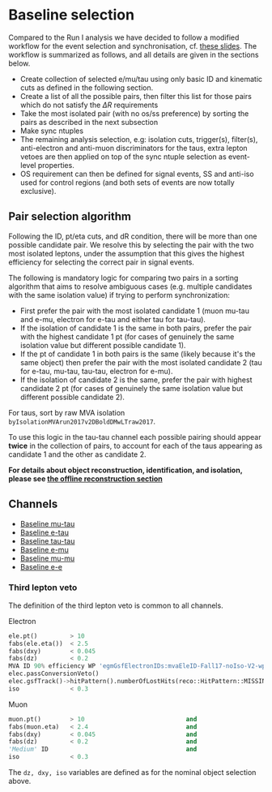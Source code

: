 # Baseline selection

Compared to the Run I analysis we have decided to follow a modified workflow for the event selection and synchronisation, cf. [these slides](https://indico.cern.ch/event/376387/session/17/contribution/18/material/slides/0.pdf). The workflow is summarized as follows, and all details are given in the sections below.

* Create collection of selected e/mu/tau using only basic ID and kinematic cuts as defined in the following section.
* Create a list of all the possible pairs, then filter this list for those pairs which do not satisfy the $`\Delta R`$ requirements
* Take the most isolated pair (with no os/ss preference) by sorting the pairs as described in the next subsection
* Make sync ntuples
* The remaining analysis selection, e.g: isolation cuts, trigger(s), filter(s), anti-electron and anti-muon discriminators for the taus, extra lepton vetoes are then applied on top of the sync ntuple selection as event-level properties.
* OS requirement can then be defined for signal events, SS and anti-iso used for control regions (and both sets of events are now totally exclusive).

## Pair selection algorithm

Following the ID, pt/eta cuts, and dR condition, there will be more than one possible candidate pair. We resolve this by selecting the pair with the two most isolated leptons, under the assumption that this gives the highest efficiency for selecting the correct pair in signal events.

The following is mandatory logic for comparing two pairs in a sorting algorithm that aims to resolve ambiguous cases (e.g. multiple candidates with the same isolation value) if trying to perform synchronization:

   * First prefer the pair with the most isolated candidate 1 (muon mu-tau and e-mu, electron for e-tau and either tau for tau-tau).
   * If the isolation of candidate 1 is the same in both pairs, prefer the pair with the highest candidate 1 pt (for cases of genuinely the same isolation value but different possible candidate 1).
   * If the pt of candidate 1 in both pairs is the same (likely because it's the same object) then prefer the pair with the most isolated candidate 2 (tau for e-tau, mu-tau, tau-tau, electron for e-mu).
   * If the isolation of candidate 2 is the same, prefer the pair with highest candidate 2 pt (for cases of genuinely the same isolation value but different possible candidate 2).

For taus, sort by raw MVA isolation `byIsolationMVArun2017v2DBoldDMwLTraw2017`.

To use this logic in the tau-tau channel each possible pairing should appear **twice** in the collection of pairs, to account for each of the taus appearing as candidate 1 and the other as candidate 2.

**For details about object reconstruction, identification, and isolation, please see [the offline reconstruction section](offline_reco.md)**

## Channels

* [Baseline mu-tau](baseline_selection_mutau.md)
* [Baseline e-tau](baseline_selection_etau.md)
* [Baseline tau-tau](baseline_selection_tautau.md)
* [Baseline e-mu](baseline_selection_emu.md)
* [Baseline mu-mu](baseline_selection_mumu.md)
* [Baseline e-e](baseline_selection_ee.md)

### Third lepton veto

The definition of the third lepton veto is common to all channels.

Electron

```python
ele.pt()         > 10                                                                                 and
fabs(ele.eta())  < 2.5                                                                                and
fabs(dxy)        < 0.045                                                                              and
fabs(dz)         < 0.2                                                                                and
MVA ID 90% efficiency WP 'egmGsfElectronIDs:mvaEleID-Fall17-noIso-V2-wp90'                            and
elec.passConversionVeto()                                                                             and
elec.gsfTrack()->hitPattern().numberOfLostHits(reco::HitPattern::MISSING_INNER_HITS))) <=1            and
iso              < 0.3
```

Muon

```python
muon.pt()        > 10                            and
fabs(muon.eta)   < 2.4                           and
fabs(dxy)        < 0.045                         and
fabs(dz)         < 0.2                           and
'Medium' ID                                      and
iso              < 0.3
```

The `dz, dxy, iso` variables are defined as for the nominal object selection above.
